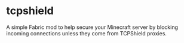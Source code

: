 # tcpshield
A simple Fabric mod to help secure your Minecraft server by blocking incoming connections unless they come from TCPShield proxies.
